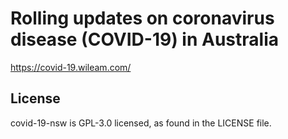 # Rolling updates on coronavirus disease (COVID-19) in Australia

https://covid-19.wileam.com/


## License

covid-19-nsw is GPL-3.0 licensed, as found in the LICENSE file.
